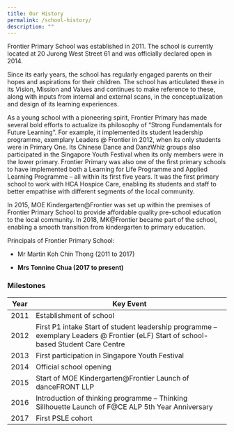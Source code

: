 ```yaml
---
title: Our History
permalink: /school-history/
description: ""
---
```


Frontier Primary School was established in 2011. The school is currently located at 20 Jurong West Street 61 and was officially declared open in 2014.

Since its early years, the school has regularly engaged parents on their hopes and aspirations for their children. The school has articulated these in its Vision, Mission and Values and continues to make reference to these, along with inputs from internal and external scans, in the conceptualization and design of its learning experiences.

As a young school with a pioneering spirit, Frontier Primary has made several bold efforts to actualize its philosophy of “Strong Fundamentals for Future Learning”. For example, it implemented its student leadership programme, exemplary Leaders @ Frontier in 2012, when its only students were in Primary One. Its Chinese Dance and DanzWhiz groups also participated in the Singapore Youth Festival when its only members were in the lower primary. Frontier Primary was also one of the first primary schools to have implemented both a Learning for Life Programme and Applied Learning Programme – all within its first five years. It was the first primary school to work with HCA Hospice Care, enabling its students and staff to better empathise with different segments of the local community.

In 2015, MOE Kindergarten@Frontier was set up within the premises of Frontier Primary School to provide affordable quality pre-school education to the local community. In 2018, MK@Frontier became part of the school, enabling a smooth transition from kindergarten to primary education.

Principals of Frontier Primary School:

*   Mr Martin Koh Chin Thong (2011 to 2017)
    
*   **Mrs Tonnine Chua (2017 to present)**
    
###  **Milestones**

| Year | Key Event                                                                                                                             |
|------|---------------------------------------------------------------------------------------------------------------------------------------|
| 2011 | Establishment of school                                                                                                               |
| 2012 | First P1 intake Start of  student leadership programme – exemplary Leaders @ Frontier (eLF) Start of school-based Student Care Centre |
| 2013 | First participation in Singapore Youth Festival                                                                                       |
| 2014 | Official school opening                                                                                                               |
| 2015 | Start of MOE Kindergarten@Frontier Launch of danceFRONT LLP                                                                           |
| 2016 | Introduction of thinking programme – Thinking Sillhouette Launch of F@CE ALP 5th Year Anniversary                                     |
| 2017 | First PSLE cohort                                                                                                                     |